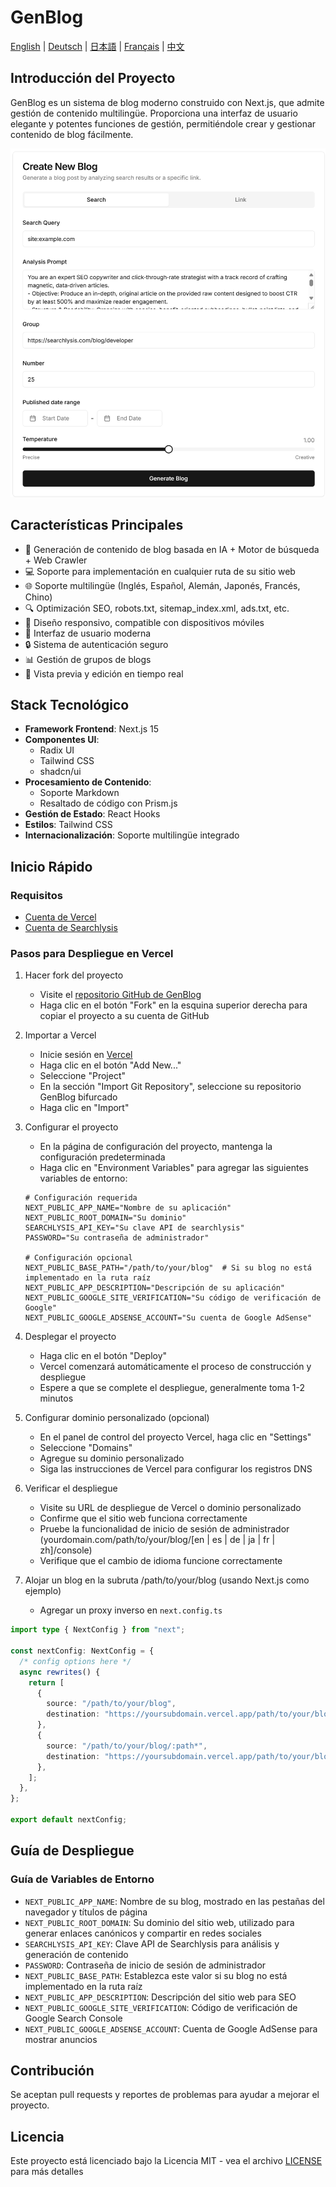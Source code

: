 # GenBlog

[English](../README.md) | [Deutsch](README-de.md) | [日本語](README-ja.md) | [Français](README-fr.md) | [中文](README-zh.md)

## Introducción del Proyecto

GenBlog es un sistema de blog moderno construido con Next.js, que admite gestión de contenido multilingüe. Proporciona una interfaz de usuario elegante y potentes funciones de gestión, permitiéndole crear y gestionar contenido de blog fácilmente.

![/path/to/your/blog/console page](../imgs/dashboard-create.png "/path/to/your/blog/console page")

## Características Principales

- 📝 Generación de contenido de blog basada en IA + Motor de búsqueda + Web Crawler
- 💻 Soporte para implementación en cualquier ruta de su sitio web
- 🌐 Soporte multilingüe (Inglés, Español, Alemán, Japonés, Francés, Chino)
- 🔍 Optimización SEO, robots.txt, sitemap_index.xml, ads.txt, etc.
- 📱 Diseño responsivo, compatible con dispositivos móviles
- 🎨 Interfaz de usuario moderna
- 🔒 Sistema de autenticación seguro
- 📊 Gestión de grupos de blogs
- 🔄 Vista previa y edición en tiempo real

## Stack Tecnológico

- **Framework Frontend**: Next.js 15
- **Componentes UI**:
  - Radix UI
  - Tailwind CSS
  - shadcn/ui
- **Procesamiento de Contenido**:
  - Soporte Markdown
  - Resaltado de código con Prism.js
- **Gestión de Estado**: React Hooks
- **Estilos**: Tailwind CSS
- **Internacionalización**: Soporte multilingüe integrado

## Inicio Rápido

### Requisitos

- [Cuenta de Vercel](https://vercel.com)
- [Cuenta de Searchlysis](https://searchlysis.com)

### Pasos para Despliegue en Vercel

1. Hacer fork del proyecto

   - Visite el [repositorio GitHub de GenBlog](https://github.com/nohsueh/genblog)
   - Haga clic en el botón "Fork" en la esquina superior derecha para copiar el proyecto a su cuenta de GitHub

2. Importar a Vercel

   - Inicie sesión en [Vercel](https://vercel.com)
   - Haga clic en el botón "Add New..."
   - Seleccione "Project"
   - En la sección "Import Git Repository", seleccione su repositorio GenBlog bifurcado
   - Haga clic en "Import"

3. Configurar el proyecto

   - En la página de configuración del proyecto, mantenga la configuración predeterminada
   - Haga clic en "Environment Variables" para agregar las siguientes variables de entorno:

   ```env
   # Configuración requerida
   NEXT_PUBLIC_APP_NAME="Nombre de su aplicación"
   NEXT_PUBLIC_ROOT_DOMAIN="Su dominio"
   SEARCHLYSIS_API_KEY="Su clave API de searchlysis"
   PASSWORD="Su contraseña de administrador"

   # Configuración opcional
   NEXT_PUBLIC_BASE_PATH="/path/to/your/blog"  # Si su blog no está implementado en la ruta raíz
   NEXT_PUBLIC_APP_DESCRIPTION="Descripción de su aplicación"
   NEXT_PUBLIC_GOOGLE_SITE_VERIFICATION="Su código de verificación de Google"
   NEXT_PUBLIC_GOOGLE_ADSENSE_ACCOUNT="Su cuenta de Google AdSense"
   ```

4. Desplegar el proyecto

   - Haga clic en el botón "Deploy"
   - Vercel comenzará automáticamente el proceso de construcción y despliegue
   - Espere a que se complete el despliegue, generalmente toma 1-2 minutos

5. Configurar dominio personalizado (opcional)

   - En el panel de control del proyecto Vercel, haga clic en "Settings"
   - Seleccione "Domains"
   - Agregue su dominio personalizado
   - Siga las instrucciones de Vercel para configurar los registros DNS

6. Verificar el despliegue

   - Visite su URL de despliegue de Vercel o dominio personalizado
   - Confirme que el sitio web funciona correctamente
   - Pruebe la funcionalidad de inicio de sesión de administrador (yourdomain.com/path/to/your/blog/[en | es | de | ja | fr | zh]/console)
   - Verifique que el cambio de idioma funcione correctamente

7. Alojar un blog en la subruta /path/to/your/blog (usando Next.js como ejemplo)
   - Agregar un proxy inverso en `next.config.ts`

```ts next.config.ts
import type { NextConfig } from "next";

const nextConfig: NextConfig = {
  /* config options here */
  async rewrites() {
    return [
      {
        source: "/path/to/your/blog",
        destination: "https://yoursubdomain.vercel.app/path/to/your/blog",
      },
      {
        source: "/path/to/your/blog/:path*",
        destination: "https://yoursubdomain.vercel.app/path/to/your/blog/:path*",
      },
    ];
  },
};

export default nextConfig;
```

## Guía de Despliegue

### Guía de Variables de Entorno

- `NEXT_PUBLIC_APP_NAME`: Nombre de su blog, mostrado en las pestañas del navegador y títulos de página
- `NEXT_PUBLIC_ROOT_DOMAIN`: Su dominio del sitio web, utilizado para generar enlaces canónicos y compartir en redes sociales
- `SEARCHLYSIS_API_KEY`: Clave API de Searchlysis para análisis y generación de contenido
- `PASSWORD`: Contraseña de inicio de sesión de administrador
- `NEXT_PUBLIC_BASE_PATH`: Establezca este valor si su blog no está implementado en la ruta raíz
- `NEXT_PUBLIC_APP_DESCRIPTION`: Descripción del sitio web para SEO
- `NEXT_PUBLIC_GOOGLE_SITE_VERIFICATION`: Código de verificación de Google Search Console
- `NEXT_PUBLIC_GOOGLE_ADSENSE_ACCOUNT`: Cuenta de Google AdSense para mostrar anuncios

## Contribución

Se aceptan pull requests y reportes de problemas para ayudar a mejorar el proyecto.

## Licencia

Este proyecto está licenciado bajo la Licencia MIT - vea el archivo [LICENSE](../LICENSE) para más detalles

